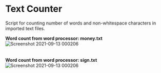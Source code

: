 <h1>Text Counter</h1>
Script for counting number of words and non-whitespace characters in imported text files.


**Word count from word processor: money.txt** <br>
![Screenshot 2021-09-13 000206](https://user-images.githubusercontent.com/54600205/133007066-807a555f-dee7-488e-afe4-b18e439000f9.png) 
<br>
<br>
<br>
**Word count from word processor: sign.txt** <br>
![Screenshot 2021-09-13 000206](https://user-images.githubusercontent.com/54600205/133007129-b8773524-89c4-4f4d-a0f9-338471d1f3e9.png)

